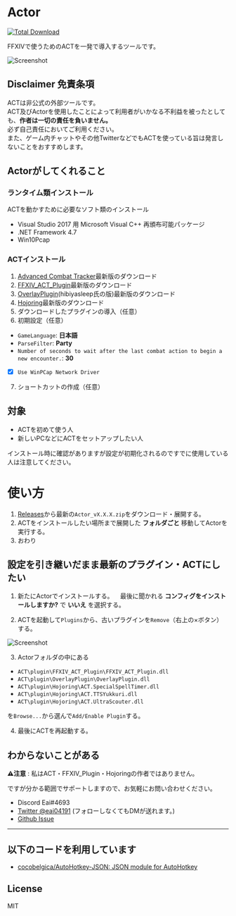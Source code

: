 # Actor
[![Total Download](https://img.shields.io/github/downloads/eai04191/Actor/total.svg)](https://github.com/eai04191/Actor/releases)

FFXIVで使うためのACTを一発で導入するツールです。

![Screenshot](https://i.imgur.com/HA6s2WJ.png)

## Disclaimer 免責条項
ACTは非公式の外部ツールです。  
ACT及びActorを使用したことによって利用者がいかなる不利益を被ったとしても、__作者は一切の責任を負いません。__  
必ず自己責任においてご利用ください。  
また、ゲーム内チャットやその他TwitterなどでもACTを使っている旨は発言しないことをおすすめします。

## Actorがしてくれること

### ランタイム類インストール
ACTを動かすために必要なソフト類のインストール
 - Visual Studio 2017 用 Microsoft Visual C++ 再頒布可能パッケージ
 - .NET Framework 4.7
 - Win10Pcap

### ACTインストール
1. [Advanced Combat Tracker](http://advancedcombattracker.com/)最新版のダウンロード
2. [FFXIV_ACT_Plugin](https://github.com/ravahn/FFXIV_ACT_Plugin)最新版のダウンロード
3. [OverlayPlugin](https://github.com/hibiyasleep/OverlayPlugin)(hibiyasleep氏の版)最新版のダウンロード
4. [Hojoring](https://github.com/anoyetta/ACT.Hojoring)最新版のダウンロード
5. ダウンロードしたプラグインの導入（任意）
6. 初期設定（任意）
  - `GameLanguage`: __日本語__
  - `ParseFilter`: __Party__
  - `Number of seconds to wait after the last combat action to begin a new encounter.`: __30__
  - [x] `Use WinPCap Network Driver`
7. ショートカットの作成（任意）

## 対象
- ACTを初めて使う人
- 新しいPCなどにACTをセットアップしたい人

インストール時に確認がありますが設定が初期化されるのですでに使用している人は注意してください。

# 使い方
1. [Releases](https://github.com/eai04191/Actor/releases)から最新の`Actor_vX.X.X.zip`をダウンロード・展開する。
2. ACTをインストールしたい場所まで展開した __フォルダごと__ 移動してActorを実行する。
3. おわり

## 設定を引き継いだまま最新のプラグイン・ACTにしたい
1. 新たにActorでインストールする。
    最後に聞かれる __コンフィグをインストールしますか?__ で __いいえ__ を選択する。

2. ACTを起動して`Plugins`から、古いプラグインを`Remove`（右上の×ボタン）する。

![Screenshot](https://i.imgur.com/Yxt6f7Z.png)

3. Actorフォルダの中にある

  - `ACT\plugin\FFXIV_ACT_Plugin\FFXIV_ACT_Plugin.dll`
  - `ACT\plugin\OverlayPlugin\OverlayPlugin.dll`
  - `ACT\plugin\Hojoring\ACT.SpecialSpellTimer.dll`
  - `ACT\plugin\Hojoring\ACT.TTSYukkuri.dll`
  - `ACT\plugin\Hojoring\ACT.UltraScouter.dll`

を`Browse...`から選んで`Add/Enable Plugin`する。

4. 最後にACTを再起動する。

## わからないことがある
__⚠注意__ : 私はACT・FFXIV_Plugin・Hojoringの作者ではありません。

ですが分かる範囲でサポートしますので、お気軽にお問い合わせください。
 - Discord Eai#4693
 - [Twitter @eai04191](https://twitter.com/eai04191) (フォローしなくてもDMが送れます。)
 - [Github Issue](https://github.com/eai04191/Actor/issues/new)

---

## 以下のコードを利用しています
- [cocobelgica/AutoHotkey-JSON: JSON module for AutoHotkey](https://github.com/cocobelgica/AutoHotkey-JSON)

## License
MIT
